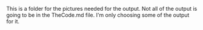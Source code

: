 This is a folder for the pictures needed for the output. Not all of the output is going to be in the TheCode.md file. I'm only choosing some of the output for it. 

